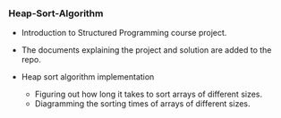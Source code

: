 ### Heap-Sort-Algorithm

- Introduction to Structured Programming course project.
- The documents explaining the project and solution are added to the repo.

- Heap sort algorithm implementation
  - Figuring out how long it takes to sort arrays of different sizes.
  - Diagramming the sorting times of arrays of different sizes.
